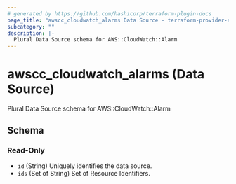 ```yaml
---
# generated by https://github.com/hashicorp/terraform-plugin-docs
page_title: "awscc_cloudwatch_alarms Data Source - terraform-provider-awscc"
subcategory: ""
description: |-
  Plural Data Source schema for AWS::CloudWatch::Alarm
---
```


# awscc_cloudwatch_alarms (Data Source)

Plural Data Source schema for AWS::CloudWatch::Alarm



<!-- schema generated by tfplugindocs -->
## Schema

### Read-Only

- `id` (String) Uniquely identifies the data source.
- `ids` (Set of String) Set of Resource Identifiers.


